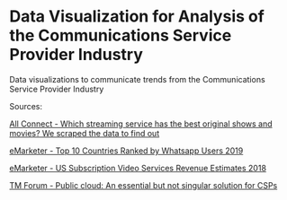 # Data Visualization for Analysis of the Communications Service Provider Industry

Data visualizations to communicate trends from the Communications Service Provider Industry

Sources:

[All Connect - Which streaming service has the best original shows and movies? We scraped the data to find out](https://www.allconnect.com/blog/ranking-best-original-content-streaming)

[eMarketer - Top 10 Countries Ranked by Whatsapp Users 2019](https://www.emarketer.com/chart/230669/top-10-countries-ranked-by-whatsapp-users-2019-millions)

[eMarketer - US Subscription Video Services Revenue Estimates 2018](https://www.emarketer.com/chart/228229/us-subscription-video-services-revenue-estimates-2018)

[TM Forum - Public cloud: An essential but not singular solution for CSPs](https://inform.tmforum.org/research-reports/public-cloud-an-essential-component-for-csps/)
